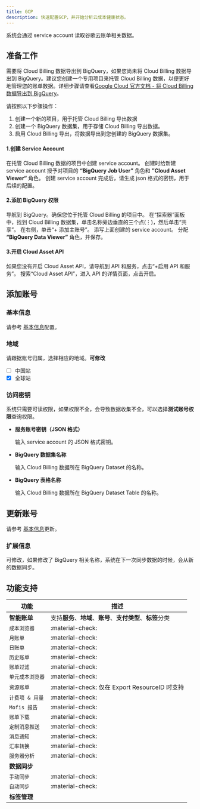 ```yaml
---
title: GCP
description: 快速配置GCP，并开始分析云成本健康状态。 
---
```


系统会通过 service account 读取谷歌云账单相关数据。

## 准备工作
需要将 Cloud Billing 数据导出到 BigQuery，如果您尚未将 Cloud Billing 数据导出到 BigQuery。建议您创建一个专用项目来托管 Cloud Billing 数据，以便更好地管理您的账单数据。详细步骤请查看[Google Cloud 官方文档 - 将 Cloud Billing 数据导出到 BigQuery](https://cloud.google.com/billing/docs/how-to/export-data-bigquery?hl=zh-cn)。


请按照以下步骤操作：
    
1. 创建一个新的项目，用于托管 Cloud Billing 导出数据
2. 创建一个 BigQuery 数据集，用于存储 Cloud Billing 导出数据。
3. 启用 Cloud Billing 导出，将数据导出到您创建的 BigQuery 数据集。


#### 1.创建 Service Account
在托管 Cloud Billing 数据的项目中创建 service account。
创建时给新建 service account 授予对项目的 **“BigQuery Job User”** 角色和 **”Cloud Asset Viewer“** 角色。
创建 service account 完成后，请生成 json 格式的密钥，用于后续的配置。


#### 2.添加 BigQuery 权限
导航到 BigQuery。确保您位于托管 Cloud Billing 的项目中。
在“探索器”面板中，找到 Cloud Billing 数据集，单击名称旁边垂直的三个点(⋮)，然后单击“共享”。 在右侧，单击“+ 添加主账号”。 
添写上面创建的 service account。 分配 **“BigQuery Data Viewer”** 角色，并保存。


#### 3.开启 Cloud Asset API
如果您没有开启 Cloud Asset API，请导航到 API 和服务，点击“+启用 API 和服务”。
搜索“Cloud Asset API”，进入 API 的详情页面，点击开启。

## 添加账号
### **基本信息**
请参考 [基本信息](basic.md)配置。

### **地域**
请跟据账号归属，选择相应的地域。**可修改**

- [ ] 中国站
- [x] 全球站

### 访问密钥
系统只需要可读权限，如果权限不全，会导致数据收集不全，可以选择**测试账号权限**查询权限。

- **服务账号密钥（JSON 格式）**

    输入 service account 的 JSON 格式密钥。

- **BigQuery 数据集名称**

    输入 Cloud Billing 数据所在 BigQuery Dataset 的名称。

- **BigQuery 表格名称**

    输入 Cloud Billing 数据所在 BigQuery Dataset Table 的名称。


## 更新账号
请参考 [基本信息](basic.md)更新。

### 扩展信息
可修改，如果修改了 BigQuery 相关名称，系统在下一次同步数据的时候，会从新的数据同步。

## 功能支持

| 功能         | 描述                                            |
|------------|-----------------------------------------------|
| **智能账单**   | 支持**服务**、**地域**、**账号**、**支付类型**、**标签**分类      |
| `成本浏览器`    | :material-check:                              |
| `月账单`      | :material-check:                              |
| `日账单`      | :material-check:                              |
| `历史账单`     | :material-check:                              |
| `账单过滤`     | :material-check:                              |
| `单元成本浏览器`  | :material-check:                              |
| `资源账单`     | :material-check: 仅在 Export ResourceID 时支持 |
| `计费项 & 用量` | :material-check:                              |
| `Mofis 报告` | :material-check:                              |
| `账单下载`     | :material-check:                              |
| `定制消息推送`   | :material-check:                              |
| `消息通知`     | :material-check:                              |
| `汇率转换`     | :material-check:                              |
| `服务器分析`    | :material-check:                              |
| **数据同步**   |                                               |
| `手动同步`     | :material-check:                              |
| `自动同步`     | :material-check:                              |
| **标签管理**   |                                               |

